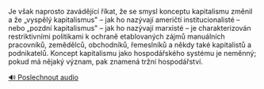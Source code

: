 
Je však naprosto zavádějící říkat, že se smysl konceptu kapitalismu změnil a že „vyspělý kapitalismus" – jak ho nazývají američtí institucionalisté – nebo „pozdní kapitalismus" – jak ho nazývají marxisté – je charakterizován restriktivními politikami k ochraně etablovaných zájmů manuálních pracovníků, zemědělců, obchodníků, řemeslníků a někdy také kapitalistů a podnikatelů. Koncept kapitalismu jako hospodářského systému je neměnný; pokud má nějaký význam, pak znamená tržní hospodářství.

[🔊 Poslechnout audio](/data/7-paragraphs/audio/chapter_55/para_004-Je-vak-naprosto-zavdjc-kat-e-se-smysl-kon.mp3)
